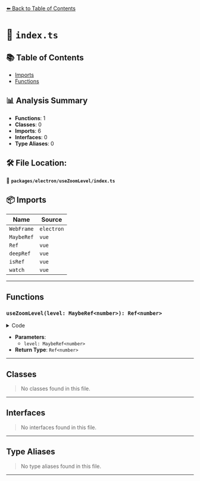 [⬅️ Back to Table of Contents](../../../index.md)

# 📄 `index.ts`

## 📚 Table of Contents

- [Imports](#imports)
- [Functions](#functions)

## 📊 Analysis Summary

- **Functions**: 1
- **Classes**: 0
- **Imports**: 6
- **Interfaces**: 0
- **Type Aliases**: 0

## 🛠️ File Location:
📂 **`packages/electron/useZoomLevel/index.ts`**

## 📦 Imports

| Name | Source |
|------|--------|
| `WebFrame` | `electron` |
| `MaybeRef` | `vue` |
| `Ref` | `vue` |
| `deepRef` | `vue` |
| `isRef` | `vue` |
| `watch` | `vue` |


---

## Functions

### `useZoomLevel(level: MaybeRef<number>): Ref<number>`

<details><summary>Code</summary>

```ts
export function useZoomLevel(level: MaybeRef<number>): Ref<number>
```
</details>

- **Parameters**:
  - `level: MaybeRef<number>`
- **Return Type**: `Ref<number>`

---

## Classes

> No classes found in this file.


---

## Interfaces

> No interfaces found in this file.


---

## Type Aliases

> No type aliases found in this file.


---